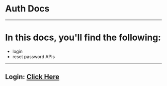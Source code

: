 # Auth Docs

---

# In this docs, you'll find the following:

- login
- reset password APIs

---

## Login: [Click Here](/DOcs/auth/Login.md)

<!-- ## Login: [Click Here](/DOcs/auth/reset/README.MD) -->
